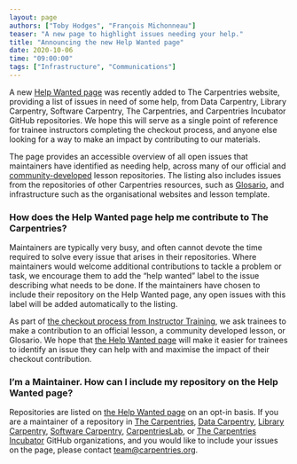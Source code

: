 ```yaml
---
layout: page
authors: ["Toby Hodges", "François Michonneau"]
teaser: "A new page to highlight issues needing your help."
title: "Announcing the new Help Wanted page"
date: 2020-10-06
time: "09:00:00"
tags: ["Infrastructure", "Communications"]
---
```


A new [Help Wanted page][help-wanted] was recently added to The Carpentries website, providing a list of issues in need of some help, from Data Carpentry, Library Carpentry, Software Carpentry, The Carpentries, and Carpentries Incubator GitHub repositories. We hope this will serve as a single point of reference for trainee instructors completing the checkout process, and anyone else looking for a way to make an impact by contributing to our materials.

The page provides an accessible overview of all open issues that maintainers have identified as needing help, across many of our official and [community-developed][community-lessons] lesson repositories. The listing also includes issues from the repositories of other Carpentries resources, such as [Glosario][glosario-github], and infrastructure such as the organisational websites and lesson template.

### How does the Help Wanted page help me contribute to The Carpentries?

Maintainers are typically very busy, and often cannot devote the time required to solve every issue that arises in their repositories. Where maintainers would welcome additional contributions to tackle a problem or task, we encourage them to add the “help wanted” label to the issue describing what needs to be done. If the maintainers have chosen to include their repository on the Help Wanted page, any open issues with this label will be added automatically to the listing.

As part of [the checkout process from Instructor Training][it-checkout], we ask trainees to make a contribution to an official lesson, a community developed lesson, or Glosario. We hope that [the Help Wanted page][help-wanted] will make it easier for trainees to identify an issue they can help with and maximise the impact of their checkout contribution.

### I’m a Maintainer. How can I include my repository on the Help Wanted page?

Repositories are listed on [the Help Wanted page][help-wanted] on an opt-in basis. If you are a maintainer of a repository in [The Carpentries][cp-github-org], [Data Carpentry][dc-github-org], [Library Carpentry][lc-github-org], [Software Carpentry][swc-github-org], [CarpentriesLab][lab-github-org], or [The Carpentries Incubator][inc-github-org] GitHub organizations, and you would like to include your issues on the page, please contact [team@carpentries.org](mailto:team@carpentries.org).

[community-lessons]: https://carpentries.org/community-lessons/
[cp-github-org]: https://github.com/carpentries/
[dc-github-org]: https://github.com/datacarpentry/
[glosario-github]: https://github.com/carpentries/glosario/
[help-wanted]: https://carpentries.org/help-wanted-issues/
[inc-github-org]: https://github.com/carpentries-incubator/
[it-checkout]: https://carpentries.github.io/instructor-training/checkout/
[lab-github-org]: https://github.com/carpentrieslab/
[lc-github-org]: https://github.com/librarycarpentry/
[swc-github-org]: https://github.com/swcarpentry/
